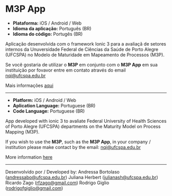 # M3P App

* **Plataforma:** iOS / Android / Web
* **Idioma da aplicação:** Português (BR)
* **Idioma do código:** Portugês (BR)

Aplicação desenvolvida com o framework Ionic 3 para a avaliaçã de setores internos da Unuversidade Federal de Ciências da Saúde de Porto Alegre (UFCSPA) no Modelo de Maturidade em Mapeamento de Processos (M3P).

Se você gostaria de utilizar o **M3P** em conjunto com o **M3P App** em sua instituição por fovavor entre em contato através do email nqi@ufcspa.edu.br

Mais informações [aqui](http://nqi.ufcspa.edu.br/wiki/index.php/Portal_de_Processos_da_UFCSPA#Modelo_de_Maturidade_em_Mapeamento_de_Processos_.28M3P.29)

----

* **Platform:** iOS / Android / Web
* **Aplication Language:** Portuguese (BR)
* **Code Language:** Portuguese (BR)

App developed with ionic 3 to avaliate Federal University of Health Sciences of Porto Alegre (UFCSPA) departments on the Maturity Model on Process Mapping (M3P). 

If you wish to use the **M3P**, such as the **M3P App**, in your company / institution please make contact by the email: nqi@ufcspa.edu.br

More information [here](http://nqi.ufcspa.edu.br/wiki/index.php/Portal_de_Processos_da_UFCSPA#Modelo_de_Maturidade_em_Mapeamento_de_Processos_.28M3P.29)

----

Desenvolvido por / Developed by:
Andressa Bortolaso (andressabo@ufcspa.edu.br)
Juliana Herbert (julianash@ufcspa.edu.br)
Ricardo Zago (rfzago@gmail.com)
Rodrigo Giglio (rodrigofgiglio@gmail.com)
